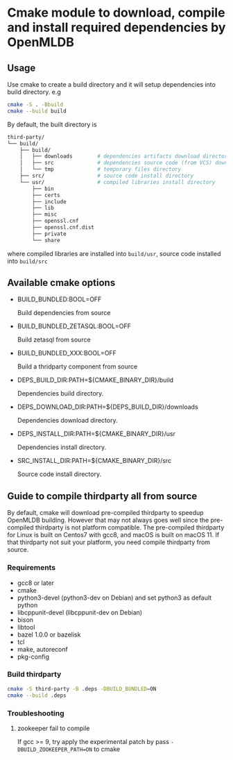 # Cmake module to download, compile and install required dependencies by OpenMLDB

## Usage
Use cmake to create a build directory and it will setup dependencies into build directory. e.g

```bash
cmake -S . -Bbuild
cmake --build build
```

By default, the built directory is
```bash
third-party/
└── build/
    ├── build/
    │   ├── downloads        # dependencies artifacts download directory
    │   ├── src              # dependencies source code (from VCS) download directory, or unpacked directory from downloaded artifacts
    │   └── tmp              # temporary files directory
    ├── src/                 # source code install directory
    └── usr/                 # compiled libraries install directory
        ├── bin
        ├── certs
        ├── include
        ├── lib
        ├── misc
        ├── openssl.cnf
        ├── openssl.cnf.dist
        ├── private
        └── share
```
where compiled libraries are installed into `build/usr`, source code installed into `build/src`

## Available cmake options

- BUILD_BUNDLED:BOOL=OFF

    Build dependencies from source

- BUILD_BUNDLED_ZETASQL:BOOL=OFF

    Build zetasql from source

- BUILD_BUNDLED_XXX:BOOL=OFF

    Build a thridparty component from source

- DEPS_BUILD_DIR:PATH=${CMAKE_BINARY_DIR}/build

    Dependencies build directory.

- DEPS_DOWNLOAD_DIR:PATH=${DEPS_BUILD_DIR}/downloads

    Dependencies download directory.

- DEPS_INSTALL_DIR:PATH=${CMAKE_BINARY_DIR}/usr

    Dependencies install directory.

- SRC_INSTALL_DIR:PATH=${CMAKE_BINARY_DIR}/src

    Source code install directory.

## Guide to compile thirdparty all from source

By default, cmake will download pre-compiled thirdparty to speedup OpenMLDB building. However that may not always goes well since the pre-compiled thirdparty is not platform compatible.
The pre-compiled thirdparty for Linux is built on Centos7 with gcc8, and macOS is built on macOS 11. If that thirdparty not suit your platform, you need compile thirdparty from source.

### Requirements

- gcc8 or later
- cmake
- python3-devel (python3-dev on Debian) and set python3 as default python
- libcppunit-devel (libcppunit-dev on Debian)
- bison
- libtool
- bazel 1.0.0 or bazelisk
- tcl
- make, autoreconf
- pkg-config

### Build thirdparty

```bash
cmake -S third-party -B .deps -DBUILD_BUNDLED=ON
cmake --build .deps
```

### Troubleshooting

1. zookeeper fail to compile
   
   If gcc >= 9, try apply the experimental patch by pass `-DBUILD_ZOOKEEPER_PATH=ON` to cmake
